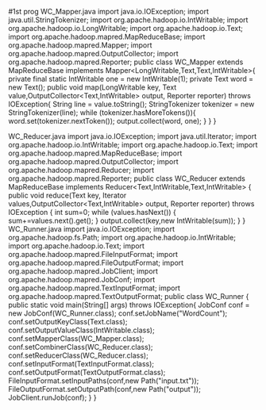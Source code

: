 #1st prog
WC_Mapper.java
import java.io.IOException; 
import java.util.StringTokenizer; 
import org.apache.hadoop.io.IntWritable; 
import org.apache.hadoop.io.LongWritable; 
import org.apache.hadoop.io.Text; 
import org.apache.hadoop.mapred.MapReduceBase; 
import org.apache.hadoop.mapred.Mapper; 
import org.apache.hadoop.mapred.OutputCollector; 
import org.apache.hadoop.mapred.Reporter; 
public class WC_Mapper extends MapReduceBase implements
Mapper<LongWritable,Text,Text,IntWritable>{ 
 private final static IntWritable one = new IntWritable(1); 
 private Text word = new Text(); 
 public void map(LongWritable key, Text 
value,OutputCollector<Text,IntWritable> output, 
 Reporter reporter) throws IOException{ 
 String line = value.toString(); 
 StringTokenizer tokenizer = new StringTokenizer(line); 
 while (tokenizer.hasMoreTokens()){ 
 word.set(tokenizer.nextToken()); 
 output.collect(word, one); 
 } 
 } 
} 

WC_Reducer.java
 import java.io.IOException; 
 import java.util.Iterator; 
 import org.apache.hadoop.io.IntWritable; 
 import org.apache.hadoop.io.Text; 
 import org.apache.hadoop.mapred.MapReduceBase; 
 import org.apache.hadoop.mapred.OutputCollector; 
 import org.apache.hadoop.mapred.Reducer; 
 import org.apache.hadoop.mapred.Reporter; 
 public class WC_Reducer extends MapReduceBase implements 
 Reducer<Text,IntWritable,Text,IntWritable> { 
 public void reduce(Text key, Iterator<IntWritable> 
 values,OutputCollector<Text,IntWritable> output,
 Reporter reporter) throws IOException { 
 int sum=0; 
 while (values.hasNext()) { 
 sum+=values.next().get(); 
 } 
 output.collect(key,new IntWritable(sum)); 
 } 
 } 
WC_Runner.java
 import java.io.IOException; 
 import org.apache.hadoop.fs.Path; 
 import org.apache.hadoop.io.IntWritable; 
 import org.apache.hadoop.io.Text; 
 import org.apache.hadoop.mapred.FileInputFormat; 
 import org.apache.hadoop.mapred.FileOutputFormat; 
 import org.apache.hadoop.mapred.JobClient; 
 import org.apache.hadoop.mapred.JobConf; 
import org.apache.hadoop.mapred.TextInputFormat; 
 import org.apache.hadoop.mapred.TextOutputFormat; 
 public class WC_Runner { 
 public static void main(String[] args) throws IOException{ 
 JobConf conf = new JobConf(WC_Runner.class); 
 conf.setJobName("WordCount"); 
 conf.setOutputKeyClass(Text.class); 
 conf.setOutputValueClass(IntWritable.class); 
 conf.setMapperClass(WC_Mapper.class); 
 conf.setCombinerClass(WC_Reducer.class); 
 conf.setReducerClass(WC_Reducer.class); 
 conf.setInputFormat(TextInputFormat.class); 
 conf.setOutputFormat(TextOutputFormat.class); 
 FileInputFormat.setInputPaths(conf,new Path("input.txt")); 
 FileOutputFormat.setOutputPath(conf,new Path("output")); 
 JobClient.runJob(conf); 
 } 
 } 

